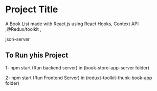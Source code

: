 # Project Title

A Book List made with React.js using React Hooks, Context API ,@Redux/toolkit ,

json-server

## To Run yhis Project

1- npm start (Run backend server) in
(book-store-app-server folder)

2- npm start (Run Frontend Server) in (reduxt-toolkit-thunk-book-app folder)
